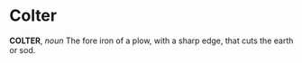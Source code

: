 # Colter

**COLTER**, _noun_ The fore iron of a plow, with a sharp edge, that cuts the earth or sod.